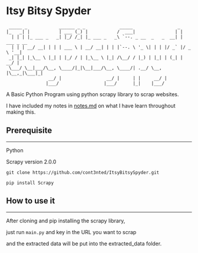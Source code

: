 
# Itsy Bitsy Spyder

	 _____ _            ______ _ _             _____                 _           
	|_   _| |           | ___ (_) |           /  ___|               | |          
	  | | | |_ ___ _   _| |_/ /_| |_ ___ _   _\ `--. _ __  _   _  __| | ___ _ __ 
	  | | | __/ __| | | | ___ \ | __/ __| | | |`--. \ '_ \| | | |/ _` |/ _ \ '__|
	 _| |_| |_\__ \ |_| | |_/ / | |_\__ \ |_| /\__/ / |_) | |_| | (_| |  __/ |   
	 \___/ \__|___/\__, \____/|_|\__|___/\__, \____/| .__/ \__, |\__,_|\___|_|   
					__/ |                 __/ |     | |     __/ |                
				   |___/                 |___/      |_|    |___/                 


A Basic Python Program using python scrapy library to scrap websites. 

I have included my notes in [notes.md](notes.md) on what I have learn throughout making this.

## Prerequisite 
-------------------
Python

Scrapy version 2.0.0

 `git clone https://github.com/cont3nted/ItsyBitsySpyder.git`
 
 `pip install Scrapy`

## How to use it
--------------------
After cloning and pip installing the scrapy library,

just run `main.py` and key in the URL you want to scrap

and the extracted data will be put into the extracted_data folder.


